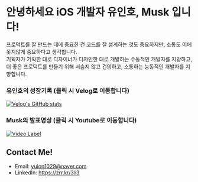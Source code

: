 # 안녕하세요 iOS 개발자 유인호, Musk 입니다!

프로덕트를 잘 만드는 데에 중요한 건 코드를 잘 설계하는 것도 중요하지만, 소통도 이에 못지않게 중요하다고 생각합니다. <br/>
기획자가 기획한 대로 디자이너가 디자인한 대로 개발하는 수동적인 개발자를 지양하고,<br/>
더 좋은 프로덕트를 만들기 위해 서슴지 않고 건의하고, 소통하는 능동적인 개발자를 지향합니다.


### 유인호의 성장기록 (클릭 시 Velog로 이동합니다)
[![Velog's GitHub stats](https://velog-readme-stats.vercel.app/api/list?name=yuiop1029)](https://velog.io/@yuiop1029) 


### Musk의 발표영상 (클릭 시 Youtube로 이동합니다)
[![Video Label](http://img.youtube.com/vi/WUtCuHOYjwA/0.jpg)](https://youtu.be/WUtCuHOYjwA)


## Contact Me!
- Email: yuiop1029@naver.com
- LinkedIn: https://zrr.kr/3li3
